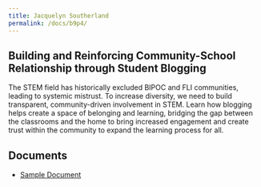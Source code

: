 ```yaml
---
title: Jacquelyn Southerland
permalink: /docs/b9p4/
---
```


## Building and Reinforcing Community-School Relationship through Student Blogging

The STEM field has historically excluded BIPOC and FLI communities, leading to systemic mistrust. To increase diversity, we need to build transparent, community-driven involvement in STEM. Learn how blogging helps create a space of belonging and learning, bridging the gap between the classrooms and the home to bring increased engagement and create trust within the community to expand the learning process for all.

## Documents
 - [Sample Document](../wednesday/breakout7/documents/b1p1d1.pdf)